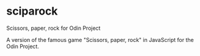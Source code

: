 # sciparock
Scissors, paper, rock for Odin Project

A version of the famous game "Scissors, paper, rock" in JavaScript for the Odin Project.